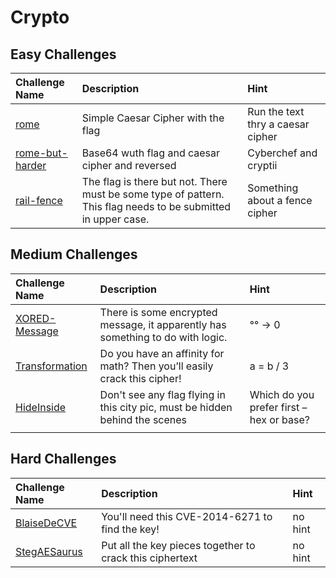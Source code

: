 # Crypto

## Easy Challenges
| Challenge Name  | Description | Hint
|:-- | :-- | :---
| [rome](rome)| Simple Caesar Cipher with the flag | Run the text thry a caesar cipher 
| [rome-but-harder](rome-but-harder) | Base64 wuth flag and caesar cipher and reversed | Cyberchef and cryptii
| [rail-fence](rail-fence) | The flag is there but not. There must be some type of pattern. This flag needs to be submitted in upper case. | Something about a fence cipher

## Medium Challenges
| Challenge Name  | Description | Hint
|:-- | :-- | :---
| [XORED-Message](XORED-Message) | There is some encrypted message, it apparently has something to do with logic. | °° -> 0
| [Transformation](Transformation)| Do you have an affinity for math?  Then you’ll easily crack this cipher! | a = b / 3
| [HideInside](HideInside)| Don't see any flag flying in this city pic, must be hidden behind the scenes |  Which do you prefer first – hex or base?  
|  |  | 


## Hard Challenges
| Challenge Name  | Description | Hint
|:-- | :-- | :---
| [BlaiseDeCVE](BlaiseDeCVE) | You'll need this CVE-2014-6271 to find the key! | no hint 
| [StegAESaurus](StegAESaurus) | Put all the key pieces together to crack this ciphertext | no hint
